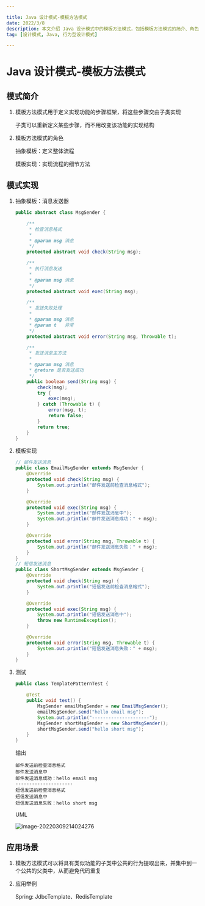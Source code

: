 ```yaml
---

title: Java 设计模式-模板方法模式
date: 2022/3/8
description: 本文介绍 Java 设计模式中的模板方法模式，包括模板方法模式的简介、角色、相关代码实现以及该模式的应用场景
tag: [设计模式, Java, 行为型设计模式]

---
```


# Java 设计模式-模板方法模式

## 模式简介

1. 模板方法模式用于定义实现功能的步骤框架，将这些步骤交由子类实现

   子类可以重新定义某些步骤，而不用改变该功能的实现结构

2. 模板方法模式的角色

   抽象模板：定义整体流程

   模板实现：实现流程的细节方法

## 模式实现

1. 抽象模板：消息发送器

   ```java
   public abstract class MsgSender {
   
       /**
        * 检查消息格式
        *
        * @param msg 消息
        */
       protected abstract void check(String msg);
   
       /**
        * 执行消息发送
        *
        * @param msg 消息
        */
       protected abstract void exec(String msg);
   
       /**
        * 发送失败处理
        *
        * @param msg 消息
        * @param t   异常
        */
       protected abstract void error(String msg, Throwable t);
   
       /**
        * 发送消息主方法
        *
        * @param msg 消息
        * @return 是否发送成功
        */
       public boolean send(String msg) {
           check(msg);
           try {
               exec(msg);
           } catch (Throwable t) {
               error(msg, t);
               return false;
           }
           return true;
       }
   }
   ```

2. 模板实现

   ```java
   // 邮件发送消息
   public class EmailMsgSender extends MsgSender {
       @Override
       protected void check(String msg) {
           System.out.println("邮件发送前检查消息格式");
       }
   
       @Override
       protected void exec(String msg) {
           System.out.println("邮件发送消息中");
           System.out.println("邮件发送消息成功：" + msg);
       }
   
       @Override
       protected void error(String msg, Throwable t) {
           System.out.println("邮件发送消息失败：" + msg);
       }
   }
   // 短信发送消息
   public class ShortMsgSender extends MsgSender {
       @Override
       protected void check(String msg) {
           System.out.println("短信发送前检查消息格式");
       }
   
       @Override
       protected void exec(String msg) {
           System.out.println("短信发送消息中");
           throw new RuntimeException();
       }
   
       @Override
       protected void error(String msg, Throwable t) {
           System.out.println("短信发送消息失败：" + msg);
       }
   }
   ```

3. 测试

   ```java
   public class TemplatePatternTest {
   
       @Test
       public void test() {
           MsgSender emailMsgSender = new EmailMsgSender();
           emailMsgSender.send("hello email msg");
           System.out.println("---------------------");
           MsgSender shortMsgSender = new ShortMsgSender();
           shortMsgSender.send("hello short msg");
       }
   }
   ```

   输出

   ```
   邮件发送前检查消息格式
   邮件发送消息中
   邮件发送消息成功：hello email msg
   ---------------------
   短信发送前检查消息格式
   短信发送消息中
   短信发送消息失败：hello short msg
   ```

   UML

   ![image-20220309214024276](https://pic-bed-1258841963.cos.ap-nanjing.myqcloud.com/2022/03/20220309214036432.png)

## 应用场景

1. 模板方法模式可以将具有类似功能的子类中公共的行为提取出来，并集中到一个公共的父类中，从而避免代码重复

2. 应用举例

   Spring: JdbcTemplate、RedisTemplate
